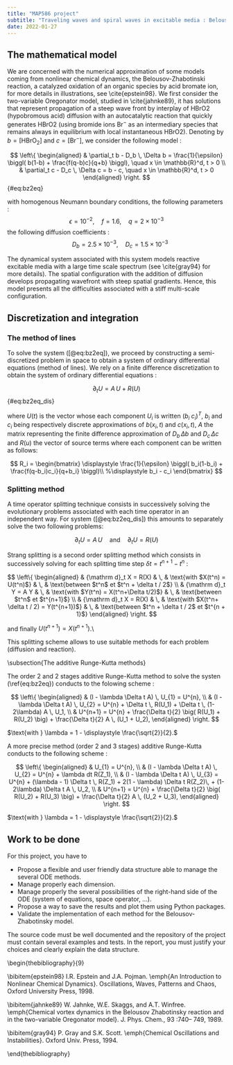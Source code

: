 ```yaml
---
title: "MAP586 project"
subtitle: "Traveling waves and spiral waves in excitable media : Belousov-Zhabotinsky"
date: 2022-01-27
---
```


## The mathematical model

We are concerned with the numerical approximation of some models coming from nonlinear chemical dynamics, the Belousov-Zhabotinski reaction,
a catalyzed oxidation of an organic species by acid bromate ion, for more details in illustrations, see \cite{epstein98}.
We first consider the two-variable Oregonator model, studied in \cite{jahnke89}, it has solutions that represent propagation of a steep wave front by interplay of HBrO2 (hypobromous acid) diffusion
with an autocatalytic reaction that quickly generates HBrO2 (using bromide ions $\mathrm{Br^-}$ as an intermediary species that remains always in equilibrium with local instantaneous HBrO2).
Denoting by $b=[\mathrm{HBrO_2}]$ and $c=[\mathrm{Br^-}]$, we consider the following model :

$$
\left\{
\begin{aligned}
& \partial_t b - D_b \, \Delta b = \frac{1}{\epsilon} \biggl( b(1-b) + \frac{f(q-b)c}{q+b} \biggl), \quad x \in \mathbb{R}^d, t > 0 \\
& \partial_t c - D_c \, \Delta c = b - c, \quad x \in \mathbb{R}^d, t > 0
\end{aligned}
\right.
$$ {#eq:bz2eq}

with homogenous Neumann boundary conditions, the following parameters  :
$$ \epsilon = 10^{-2}, \quad f=1.6, \quad q = 2 \times 10^{-3} $$
 the following diffusion coefficients  :
$$ \quad D_b = 2.5 \times 10^{-3}, \quad D_c = 1.5 \times 10^{-3} $$

The dynamical system associated with this system models reactive excitable media with a large time scale spectrum (see \cite{gray94} for more details). The spatial configuration with the addition of diffusion develops propagating wavefront with steep spatial gradients. Hence, this model presents all the difficulties associated with a stiff multi-scale configuration.

## Discretization and integration

### The method of lines

To solve the system ([@eq:bz2eq]), we proceed by constructing a semi-discretized problem in space to obtain a system of ordinary differential equations (method of lines).
We rely on a finite difference discretization to obtain the system of ordinary differential equations :

$$
\partial_t U = A \, U + R(U)
$$ {#eq:bz2eq_dis}

where $U(t)$ is the vector whose each component $U_i$ is written $(b_i \; c_i)^T$, $b_i$
and $c_i$ being respectively discrete approximations of $b(x_i,t)$ and $c(x_i,t)$, $A$ the matrix
representing the finite difference approximation of $D_b \, \Delta b$ and $D_c \, \Delta c$ and $R(u)$ the vector of source terms where each component can be written as follows:

$$
R_i =
\begin{bmatrix}
\displaystyle
\frac{1}{\epsilon} \biggl( b_i(1-b_i) + \frac{f(q-b_i)c_i}{q+b_i} \biggl)\\
%\displaystyle
b_i - c_i
\end{bmatrix}
$$


### Splitting method

A time operator splitting technique consists in successively solving the evolutionary problems associated with each time operator in an independent way.
For system ([@eq:bz2eq_dis]) this amounts to separately solve the two following problems:

$$
\partial_t U = A \, U \quad \text{and} \quad   \partial_t U = R(U)
$$

Strang splitting is a second order splitting method which consists in successively solving for each splitting time step $\delta t = t^{n+1}-t^n$ :

$$
\left\{
\begin{aligned}
    & {\mathrm d}_t X = R(X) & \, & \text{with $X(t^n) = U(t^n)$}                   & \,  & \text{between $t^n$ et $t^n + \delta t / 2$} \\
    & {\mathrm d}_t Y = A Y  & \, & \text{with $Y(t^n) = X(t^n+\Delta t/2)$}        & \,  & \text{between $t^n$ et $t^{n+1}$} \\
    & {\mathrm d}_t X = R(X) & \, & \text{with $X(t^n+ \delta t / 2) = Y(t^{n+1})$} & \,  & \text{between $t^n + \delta t / 2$ et $t^{n + 1}$}
\end{aligned}
\right.
$$

and finally $U(t^{n+1}) = X(t^{n+1})$.\\

This splitting scheme allows to use suitable methods for each problem (diffusion and reaction).

\subsection{The additive Runge-Kutta methods}

The order 2 and 2 stages additive Runge-Kutta method to solve the systen (\ref{eq:bz2eq}) conducts to the folowing scheme :

$$
\left\{
\begin{aligned}
& (I - \lambda \Delta t A) \, U_{1} = U^{n}, \\
& (I - \lambda \Delta t A) \, U_{2} = U^{n} + \Delta t \, R(U_1) + \Delta t \, (1-2\lambda) A \, U_1, \\
& U^{n+1} = U^{n} + \frac{\Delta t}{2} \big( R(U_1) + R(U_2) \big) + \frac{\Delta t}{2} A  \, (U_1 + U_2),
\end{aligned}
\right.
$$

$\text{with } \lambda = 1 - \displaystyle \frac{\sqrt{2}}{2}.$

A more precise method (order 2 and 3 stages) additive Runge-Kutta conducts to the following scheme :

$$
\left\{
\begin{aligned}
& U_{1} = U^{n}, \\
& (I - \lambda \Delta t A) \, U_{2} = U^{n} + \lambda dt R(Z_1), \\
& (I - \lambda \Delta t A) \, U_{3} = U^{n} + (\lambda - 1) \Delta t \, R(Z_1) + 2(1 - \lambda) \Delta t R(Z_2)\, + (1-2\lambda) \Delta t A \, U_2, \\
& U^{n+1} = U^{n} + \frac{\Delta t}{2} \big( R(U_2) + R(U_3) \big) + \frac{\Delta t}{2} A  \, (U_2 + U_3),
\end{aligned}
\right.
$$

$\text{with } \lambda = 1 - \displaystyle \frac{\sqrt{2}}{2}.$

## Work to be done

For this project, you have to

- Propose a flexible and user friendly data structure able to manage the several ODE methods.
- Manage properly each dimension.
- Manage properly the several possibilities of the right-hand side of the ODE (system of equations, space operator, ...).
- Propose a way to save the results and plot them using Python packages.
- Validate the implementation of each method for the Belousov-Zhabotinsky model.

The source code must be well documented and the repository of the project must contain several examples and tests. In the report, you must justify your choices and clearly explain the data structure.

\begin{thebibliography}{9}

\bibitem{epstein98}
I.R. Epstein and J.A. Pojman. \emph{An Introduction to Nonlinear Chemical Dynamics}. Oscillations, Waves, Patterns and Chaos, Oxford University Press, 1998.


\bibitem{jahnke89}
W. Jahnke, W.E. Skaggs, and A.T. Winfree. \emph{Chemical vortex dynamics in the Belousov Zhabotinsky reaction and in the two-variable Oregonator model}. J. Phys. Chem., 93 :740– 749, 1989.


\bibitem{gray94}
P. Gray and S.K. Scott. \emph{Chemical Oscillations and Instabilities}. Oxford Univ. Press, 1994.

\end{thebibliography}